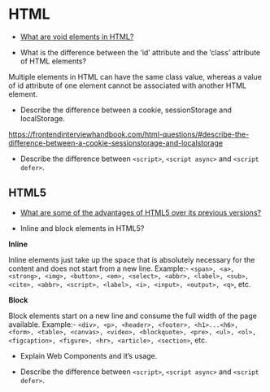 # HTML

- [What are void elements in HTML?](./HTML/void-element.md)

- What is the difference between the ‘id’ attribute and the ‘class’ attribute of HTML elements?

Multiple elements in HTML can have the same class value, whereas a value of id attribute of one element cannot be associated with another HTML element.

- Describe the difference between a cookie, sessionStorage and localStorage.

https://frontendinterviewhandbook.com/html-questions/#describe-the-difference-between-a-cookie-sessionstorage-and-localstorage

- Describe the difference between `<script>`, `<script async>` and `<script defer>`.

## HTML5

- [What are some of the advantages of HTML5 over its previous versions?](./HTML/html5.md)

- Inline and block elements in HTML5?

**Inline**

Inline elements just take up the space that is absolutely necessary for the content and does not start from a new line.
Example:- `<span>, <a>, <strong>, <img>, <button>, <em>, <select>, <abbr>, <label>, <sub>, <cite>, <abbr>, <script>, <label>, <i>, <input>, <output>, <q>`, etc.

**Block**

Block elements start on a new line and consume the full width of the page available.
Example:- `<div>, <p>, <header>, <footer>, <h1>...<h6>, <form>, <table>, <canvas>, <video>, <blockquote>, <pre>, <ul>, <ol>, <figcaption>, <figure>, <hr>, <article>, <section>`, etc.

- Explain Web Components and it’s usage.

- Describe the difference between `<script>`, `<script async>` and `<script defer>`.
